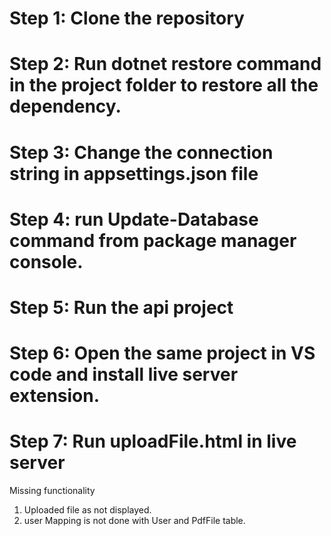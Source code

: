 # Step 1: Clone the repository
# Step 2: Run dotnet restore command in the project folder to restore all the dependency.
# Step 3: Change the connection string in appsettings.json file
# Step 4: run Update-Database command from package manager console.
# Step 5: Run the api project
# Step 6: Open the same project in VS code and install live server extension.
# Step 7: Run uploadFile.html in live server

Missing functionality
1) Uploaded file as not displayed.
2) user Mapping is not done with User and PdfFile table.
